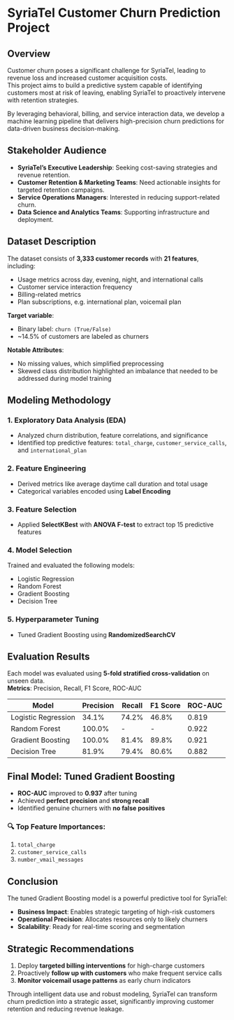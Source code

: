 # SyriaTel Customer Churn Prediction Project

##  Overview

Customer churn poses a significant challenge for SyriaTel, leading to revenue loss and increased customer acquisition costs.  
This project aims to build a predictive system capable of identifying customers most at risk of leaving, enabling SyriaTel to proactively intervene with retention strategies.

By leveraging behavioral, billing, and service interaction data, we develop a machine learning pipeline that delivers high-precision churn predictions for data-driven business decision-making.



##  Stakeholder Audience

- **SyriaTel’s Executive Leadership**: Seeking cost-saving strategies and revenue retention.  
- **Customer Retention & Marketing Teams**: Need actionable insights for targeted retention campaigns.  
- **Service Operations Managers**: Interested in reducing support-related churn.  
- **Data Science and Analytics Teams**: Supporting infrastructure and deployment.  



##  Dataset Description

The dataset consists of **3,333 customer records** with **21 features**, including:

- Usage metrics across day, evening, night, and international calls  
- Customer service interaction frequency  
- Billing-related metrics  
- Plan subscriptions, e.g. international plan, voicemail plan  

**Target variable**:  
- Binary label: `churn (True/False)`  
- ~14.5% of customers are labeled as churners  

**Notable Attributes**:
- No missing values, which simplified preprocessing  
- Skewed class distribution highlighted an imbalance that needed to be addressed during model training  



##  Modeling Methodology

### 1. Exploratory Data Analysis (EDA)
- Analyzed churn distribution, feature correlations, and significance  
- Identified top predictive features: `total_charge`, `customer_service_calls`, and `international_plan`  

### 2. Feature Engineering
- Derived metrics like average daytime call duration and total usage  
- Categorical variables encoded using **Label Encoding**

### 3. Feature Selection
- Applied **SelectKBest** with **ANOVA F-test** to extract top 15 predictive features  

### 4. Model Selection
Trained and evaluated the following models:

- Logistic Regression  
- Random Forest  
- Gradient Boosting  
- Decision Tree  

### 5. Hyperparameter Tuning
- Tuned Gradient Boosting using **RandomizedSearchCV**



##  Evaluation Results

Each model was evaluated using **5-fold stratified cross-validation** on unseen data.  
**Metrics**: Precision, Recall, F1 Score, ROC-AUC

| Model              | Precision | Recall | F1 Score | ROC-AUC |
|-------------------|-----------|--------|----------|---------|
| Logistic Regression | 34.1%   | 74.2%  | 46.8%    | 0.819   |
| Random Forest       | 100.0%  | -      | -        | 0.922   |
| Gradient Boosting   | 100.0%  | 81.4%  | 89.8%    | 0.921   |
| Decision Tree       | 81.9%   | 79.4%  | 80.6%    | 0.882   |



##  Final Model: Tuned Gradient Boosting

- **ROC-AUC** improved to **0.937** after tuning  
- Achieved **perfect precision** and **strong recall**  
- Identified genuine churners with **no false positives**

### 🔍 Top Feature Importances:
1. `total_charge`  
2. `customer_service_calls`  
3. `number_vmail_messages`  



##  Conclusion

The tuned Gradient Boosting model is a powerful predictive tool for SyriaTel:

- **Business Impact**: Enables strategic targeting of high-risk customers  
- **Operational Precision**: Allocates resources only to likely churners  
- **Scalability**: Ready for real-time scoring and segmentation  



##  Strategic Recommendations

1. Deploy **targeted billing interventions** for high-charge customers  
2. Proactively **follow up with customers** who make frequent service calls  
3. **Monitor voicemail usage patterns** as early churn indicators  

Through intelligent data use and robust modeling, SyriaTel can transform churn prediction into a strategic asset, significantly improving customer retention and reducing revenue leakage.
